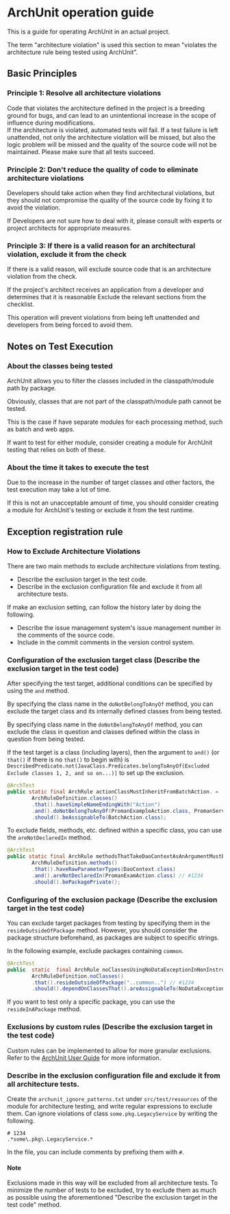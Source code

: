 # ArchUnit operation guide

This is a guide for operating ArchUnit in an actual project.

The term "architecture violation" is used this section to mean "violates the architecture rule being tested using ArchUnit".

## Basic Principles

### Principle 1: Resolve all architecture violations

Code that violates the architecture defined in the project is a breeding ground for bugs, and can lead to an unintentional increase in the scope of influence during modifications.  
If the architecture is violated, automated tests will fail. If a test failure is left unattended, not only the architecture violation will be missed, but also the logic problem will be missed and the quality of the source code will not be maintained. Please make sure that all tests succeed.

### Principle 2: Don't reduce the quality of code to eliminate architecture violations

Developers should take action when they find architectural violations, but they should not compromise the quality of the source code by fixing it to avoid the violation.

If Developers are not sure how to deal with it, please consult with experts or project architects for appropriate measures.

### Principle 3: If there is a valid reason for an architectural violation, exclude it from the check

If there is a valid reason, will exclude source code that is an architecture violation from the check.

If the project's architect receives an application from a developer and determines that it is reasonable
Exclude the relevant sections from the checklist.

This operation will prevent violations from being left unattended and developers from being forced to avoid them.

## Notes on Test Execution

### About the classes being tested

ArchUnit allows you to filter the classes included in the classpath/module path by package.

Obviously, classes that are not part of the classpath/module path cannot be tested.

This is the case if have separate modules for each processing method, such as batch and web apps.

If want to test for either module, consider creating a module for ArchUnit testing that relies on both of these.

### About the time it takes to execute the test

Due to the increase in the number of target classes and other factors, the test execution may take a lot of time.

If this is not an unacceptable amount of time, you should consider creating a module for ArchUnit's testing or exclude it from the test runtime.

## Exception registration rule

### How to Exclude Architecture Violations

There are two main methods to exclude architecture violations from testing.

- Describe the exclusion target in the test code.
- Describe in the exclusion configuration file and exclude it from all architecture tests.

If make an exclusion setting, can follow the history later by doing the following.

- Describe the issue management system's issue management number in the comments of the source code.
- Include in the commit comments in the version control system.

### Configuration of the exclusion target class (Describe the exclusion target in the test code)

After specifying the test target, additional conditions can be specified by using the `and` method.

By specifying the class name in the `doNotBelongToAnyOf` method, you can exclude the target class and its internally defined classes from being tested.

By specifying class name in the `doNotBelongToAnyOf` method, you can exclude the class in question and classes defined within the class in question from being tested.

If the test target is a class (including layers), then the argument to `and()` (or `that()` if there is no `that()` to begin with) is `DescribedPredicate.not(JavaClass.Predicates.belongToAnyOf(Excluded Exclude classes 1, 2, and so on...)]` to set up the exclusion.

``` java
@ArchTest
public static final ArchRule actionClassMustInheritFromBatchAction. =
        ArchRuleDefinition.classes()
        .that().haveSimpleNameEndingWith("Action")
        .and().doNotBelongToAnyOf(PromanExampleAction.class, PromanServiceAction.class)  // #12345,12346
        .should().beAssignableTo(BatchAction.class);
```

To exclude fields, methods, etc. defined within a specific class, you can use the `areNotDeclaredIn` method.

``` java
@ArchTest
public static final ArchRule methodsThatTakeDaoContextAsAnArgumentMustBePackagePrivate =
        ArchRuleDefinition.methods()
        .that().haveRawParameterTypes(DaoContext.class)
        .and().areNotDeclaredIn(PromanExamAction.class) // #1234
        .should().bePackagePrivate();
```

### Configuring of the exclusion package (Describe the exclusion target in the test code)

You can exclude target packages from testing by specifying them in the `resideOutsideOfPackage` method.
However, you should consider the package structure beforehand, as packages are subject to specific strings.

In the following example, exclude packages containing `common`.

```java
@ArchTest
public  static  final ArchRule noClassesUsingNoDataExceptionInNonInstrumentalPackages =
        ArchRuleDefinition.noClasses()
        .that().resideOutsideOfPackage("..common..") // #1234
        .should().dependOnClassesThat().areAssignableTo(NoDataException.class);
```

If you want to test only a specific package, you can use the `resideInAPackage` method.

### Exclusions by custom rules (Describe the exclusion target in the test code)

Custom rules can be implemented to allow for more granular exclusions.
Refer to the [ArchUnit User Guide](https://www.archunit.org/userguide/html/000_Index.html#_creating_custom_rules) for more information.

### Describe in the exclusion configuration file and exclude it from all architecture tests.

Create the `archunit_ignore_patterns.txt` under `src/test/resources` of the module for architecture testing, and write regular expressions to exclude them.
Can ignore violations of class `some.pkg.LegacyService` by writing the following.

```
# 1234
.*some\.pkg\.LegacyService.*
```

In the file, you can include comments by prefixing them with `#`.

#### Note

Exclusions made in this way will be excluded from all architecture tests.
To minimize the number of tests to be excluded, try to exclude them as much as possible using the aforementioned "Describe the exclusion target in the test code" method.
